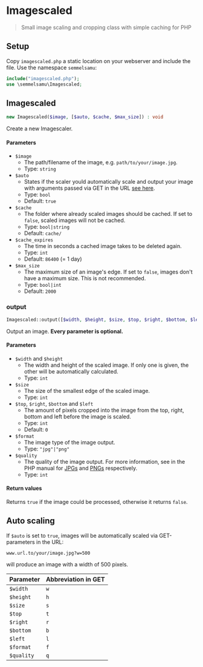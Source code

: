 # Imagescaled

> Small image scaling and cropping class with simple caching for PHP

## Setup

Copy `imagescaled.php` a static location on your webserver and include the file. Use the namespace `semmelsamu`:
```php
include("imagescaled.php");
use \semmelsamu\Imagescaled;
```

## Imagescaled

```php
new Imagescaled($image, [$auto, $cache, $max_size]) : void
```

Create a new Imagescaler.

#### Parameters

- `$image`
    - The path/filename of the image, e.g. `path/to/your/image.jpg`.
    - Type: `string`
- `$auto`
    - States if the scaler yould automatically scale and output your image with arguments passed via GET in the URL [see here](#auto-scaling).
    - Type: `bool`
    - Default: `true`
- `$cache`
    - The folder where already scaled images should be cached. If set to `false`, scaled images will not be cached.
    - Type: `bool|string`
    - Default: `cache/`
- `$cache_expires`
    - The time in seconds a cached image takes to be deleted again.
    - Type: `int`
    - Default: `86400` (= 1 day)
- `$max_size`
    - The maximum size of an image's edge. If set to `false`, images don't have a maximum size. This is not recommended.
    - Type: `bool|int`
    - Default: `2000`


### output

```php
Imagescaled::output([$width, $height, $size, $top, $right, $bottom, $left, $format, $quality]) : bool
```

Output an image. **Every parameter is optional.**

#### Parameters

- `$width` and `$height`
    - The width and height of the scaled image. If only one is given, the other will be automatically calculated.
    - Type: `int`
- `$size`
    - The size of the smallest edge of the scaled image.
    - Type: `int`
- `$top`, `$right`, `$bottom` and `$left`
    - The amount of pixels cropped into the image from the top, right, bottom and left before the image is scaled.
    - Type: `int`
    - Default: `0`
- `$format`
    - The image type of the image output.
    - Type: `"jpg"|"png"`
- `$quality`
    - The quality of the image output. For more information, see in the PHP manual for [JPGs](https://www.php.net/manual/en/function.imagejpeg.php) and [PNGs](https://www.php.net/manual/en/function.imagepng.php) respectively.
    - Type: `int`

#### Return values

Returns `true` if the image could be processed, otherwise it returns `false`.


## Auto scaling

If `$auto` is set to `true`, images will be automatically scaled via GET-parameters in the URL:

```
www.url.to/your/image.jpg?w=500
```

will produce an image with a width of 500 pixels.

|Parameter|Abbreviation in GET|
| --- | --- |
|`$width` | `w` |
| `$height` | `h` |
| `$size` | `s` |
| `$top` | `t` |
| `$right` | `r` |
| `$bottom` | `b` |
| `$left` | `l` |
| `$format` | `f` |
| `$quality` | `q` |
